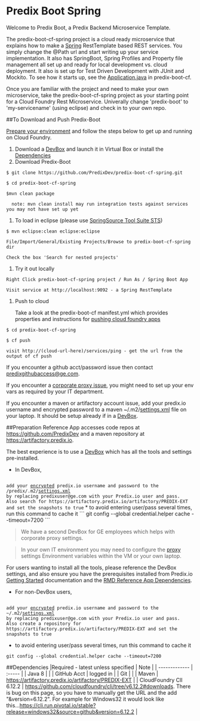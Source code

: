 Predix Boot Spring
==================

Welcome to Predix Boot, a Predix Backend Microservice Template.  

The predix-boot-cf-spring project is a cloud ready microservice that explains how to make a [Spring](https://spring.io/) RestTemplate based REST services.  You simply change the @Path url and start writing up your service implementation.  It also has SpringBoot, Spring Profiles and Property file management all set up and ready for local development vs. cloud deployment.  It also is set up for Test Driven Development with JUnit and Mockito.  To see how it starts up, see the [Application.java](https://github.com/PredixDev/predix-boot/blob/master/predix-boot-cf/src/main/java/com/ge/predix/solsvc/boot/Application.java) in predix-boot-cf.

Once you are familiar with the project and need to make your own microservice, take the predix-boot-cf-spring project as your starting point for a Cloud Foundry Rest Microservice.  Univerally change 'predix-boot' to 'my-servicename' (using eclipse) and check in to your own repo.

##To Download and Push Predix-Boot

[Prepare your environment](#preparation) and follow the steps below to get up and running on Cloud Foundry.   

1. Download a [DevBox](https://www.predix.io/catalog/other-resources/devbox.html) and launch it in Virtual Box or install the [Dependencies](#dependencies)
1. Download Predix-Boot  
  ```
  $ git clone https://github.com/PredixDev/predix-boot-cf-spring.git  
  
  $ cd predix-boot-cf-spring
  
  $mvn clean package  
  
    note: mvn clean install may run integration tests against services you may not have set up yet
  ```
1. To load in eclipse (please use [SpringSource Tool Suite STS](https://spring.io/tools/sts/all))  
  ```
  $ mvn eclipse:clean eclipse:eclipse  
  
  File/Import/General/Existing Projects/Browse to predix-boot-cf-spring dir  
  
  Check the box 'Search for nested projects'  
  ```
1. Try it out locally  
  ```
  Right Click predix-boot-cf-spring project / Run As / Spring Boot App  
  
  Visit service at http://localhost:9092 - a Spring RestTemplate  
  
  ```
1. Push to cloud  

    Take a look at the predix-boot-cf manifest.yml which provides properties and instructions for [pushing cloud foundry apps](https://docs.cloudfoundry.org/devguide/deploy-apps/manifest.html)
  ```
  $ cd predix-boot-cf-spring
  
  $ cf push  
  
  visit http://(cloud-url-here)/services/ping - get the url from the output of cf push  
  ```

If you encounter a github acct/password issue then contact predixgithubaccess@ge.com.  

If you encounter a [corporate proxy issue](https://github.com/PredixDev/predix-rmd-ref-app/blob/master/docs/proxy.md#proxy), you might need to set up your env vars as required by your IT department.

If you encounter a maven or artifactory account issue, add your predix.io username and encrypted password to a maven ~/.m2/[settings.xml](docs/settings.xml) file on your laptop.  It should be setup already if in a [DevBox](https://www.predix.io/catalog/other-resources/devbox.html).

##Preparation
Reference App accesses code repos at https://github.com/PredixDev and a maven repository at https://artifactory.predix.io.

The best experience is to use a [DevBox](https://www.predix.io/catalog/other-resources/devbox.html) which has all the tools and settings pre-installed.  
* In DevBox,  
<code>
add your <a href="https://maven.apache.org/guides/mini/guide-encryption.html">encrypted</a> predix.io username and password to the /predix/.m2/<a href="https://github.com/PredixDev/predix-rmd-ref-app/blob/master/docs/settings.xml">settings.xml</a>
by replacing predixuser@ge.com with your Predix.io user and pass.
Also search for https://artifactory.predix.io/artifactory/PREDIX-EXT and set the snapshots to true</code>
</code>
  * to avoid entering user/pass several times, run this command to cache it
  ```
    git config --global credential.helper cache --timeout=7200
  ``` 
    
  >We have a second DevBox for GE employees which helps with corporate proxy settings.  

  >In your own IT environment you may need to configure the [proxy](docs/proxy.md) settings Environment variables within the VM or your own laptop.

For users wanting to install all the tools, please reference the DevBox settings, and also ensure you have the prerequisites installed from Predix.io [Getting Started](https://www.predix.io/docs/?b=#Uva9INX3) documentation and the [RMD Reference App Dependencies](https://github.com/PredixDev/predix-rmd-ref-app#dependencies).  

* For non-DevBox users,  
<code>
add your <a href="https://maven.apache.org/guides/mini/guide-encryption.html">encrypted</a> predix.io username and password to the ~/.m2/<a href="https://github.com/PredixDev/predix-rmd-ref-app/blob/master/docs/settings.xml">settings.xml</a>
by replacing predixuser@ge.com with your Predix.io user and pass.
Also create a repository for https://artifactory.predix.io/artifactory/PREDIX-EXT and set the snapshots to true</code>

  * to avoid entering user/pass several times, run this command to cache it
  ```
  git config --global credential.helper cache --timeout=7200
  ```
  
##Dependencies
|Required - latest unless specified | Note |
| ------------- | :----- |
| Java 8 | |
| GitHub Acct | logged in |
| Git | |
| Maven | https://artifactory.predix.io/artifactory/PREDIX-EXT |
| CloudFoundry ClI 6.12.2 |  https://github.com/cloudfoundry/cli/tree/v6.12.2#downloads.  There is bug on this page, so you have to manually get the URL and the add "&version=6.12.2".  For example for Windows32 it would look like this...https://cli.run.pivotal.io/stable?release=windows32&source=github&version=6.12.2 |
